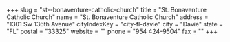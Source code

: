 +++
slug = "st--bonaventure-catholic-church"
title = "St. Bonaventure Catholic Church"
name = "St. Bonaventure Catholic Church"
address = "1301 Sw 136th Avenue"
cityIndexKey = "city-fl-davie"
city = "Davie"
state = "FL"
postal = "33325"
website = ""
phone = "954 424-9504"
fax = ""
+++
